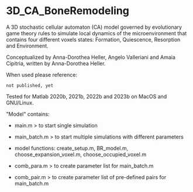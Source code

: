 # 3D_CA_BoneRemodeling
A 3D stochastic cellular automaton (CA) model governed by evolutionary game theory rules to simulate local dynamics of the microenvironment that contains four different voxels states: Formation, Quiescence, Resorption and Environment.

Conceptualized by Anna-Dorothea Heller, Angelo Valleriani and Amaia Cipitria, written by Anna-Dorothea Heller. 

When used please reference:

    not published, yet


Tested for Matlab 2020b, 2021b, 2022b and 2023b on MacOS and GNU/Linux.

"Model" contains:

- main.m    >    to start single simulation
- main_batch.m    >    to start multiple simulations with different parameters

- model functions: create_setup.m, BR_model.m, choose_expansion_voxel.m, choose_occupied_voxel.m

- comb_para.m    >    to create parameter list for main_batch.m
- comb_pair.m    >    to create parameter list of pre-defined pairs for main_batch.m
